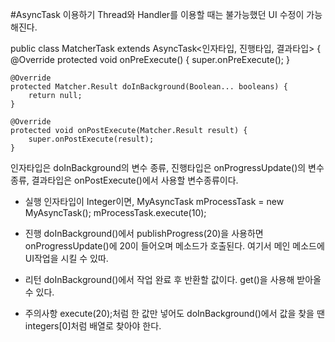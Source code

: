 #AsyncTask 이용하기
Thread와 Handler를 이용할 때는 불가능했던 UI 수정이 가능해진다.

public class MatcherTask extends AsyncTask<인자타입, 진행타입, 결과타입> {
    @Override
    protected void onPreExecute() {
        super.onPreExecute();
    }

    @Override
    protected Matcher.Result doInBackground(Boolean... booleans) {
        return null;
    }

    @Override
    protected void onPostExecute(Matcher.Result result) {
        super.onPostExecute(result);
    }

인자타입은 doInBackground의 변수 종류,
진행타입은 onProgressUpdate()의 변수 종류,
결과타입은 onPostExecute()에서 사용할 변수종류이다.

- 실행
    인자타입이 Integer이면,
    MyAsyncTask mProcessTask = new MyAsyncTask();
    mProcessTask.execute(10);

- 진행
    doInBackground()에서 publishProgress(20)을 사용하면
    onProgressUpdate()에 20이 들어오며 메소드가 호출된다.
    여기서 메인 메소드에 UI작업을 시킬 수 있따.
- 리턴
    doInBackground()에서 작업 완료 후 반환할 값이다. get()을 사용해 받아올 수 있다.

- 주의사항
    execute(20);처럼 한 값만 넣어도 doInBackground()에서 값을 찾을 땐 integers[0]처럼 배열로 찾아야 한다.

